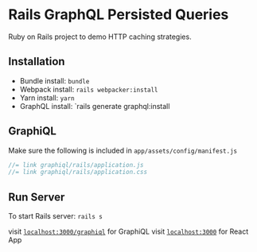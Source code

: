 # Rails GraphQL Persisted Queries

Ruby on Rails project to demo HTTP caching strategies.

## Installation

- Bundle install: `bundle`
- Webpack install: `rails webpacker:install`
- Yarn install: `yarn`
- GraphQL install: `rails generate graphql:install

## GraphiQL

Make sure the following is included in `app/assets/config/manifest.js`

```js
//= link graphiql/rails/application.js
//= link graphiql/rails/application.css
```

## Run Server

To start Rails server: `rails s`

visit [`localhost:3000/graphiql`](http://localhost:3000/graphiql) for GraphiQL
visit [`localhost:3000`](http://localhost:3000) for React App
